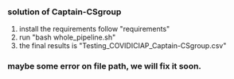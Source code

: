 ### solution of Captain-CSgroup

<!-- before you use the git repo, you should download the pretrain model by official  -->
1. install the requirements follow "requirements"
2. run "bash whole_pipeline.sh"
3. the final results is "Testing_COVIDICIAP_Captain-CSgroup.csv"

### maybe some error on file path, we will fix it soon.

